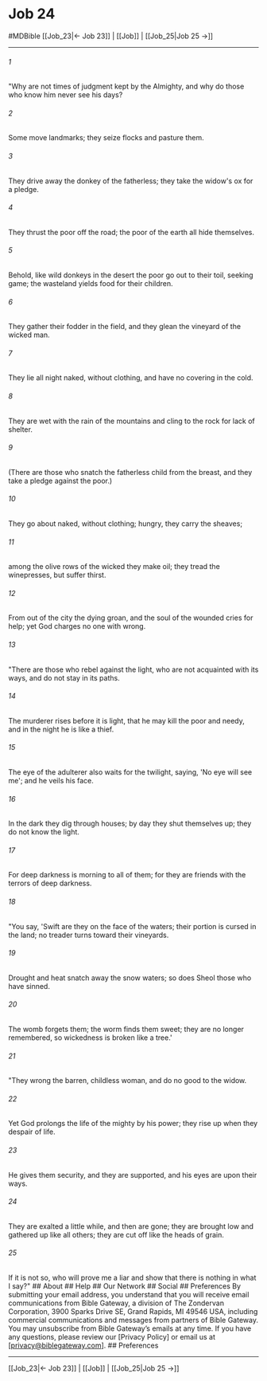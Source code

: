 # Job 24
#MDBible
[[Job_23|← Job 23]] | [[Job]] | [[Job_25|Job 25 →]]

***






###### 1 


"Why are not times of judgment kept by the Almighty, and why do those who know him never see his days? 





###### 2 


Some move landmarks; they seize flocks and pasture them. 





###### 3 


They drive away the donkey of the fatherless; they take the widow's ox for a pledge. 





###### 4 


They thrust the poor off the road; the poor of the earth all hide themselves. 





###### 5 


Behold, like wild donkeys in the desert the poor go out to their toil, seeking game; the wasteland yields food for their children. 





###### 6 


They gather their fodder in the field, and they glean the vineyard of the wicked man. 





###### 7 


They lie all night naked, without clothing, and have no covering in the cold. 





###### 8 


They are wet with the rain of the mountains and cling to the rock for lack of shelter. 





###### 9 


(There are those who snatch the fatherless child from the breast, and they take a pledge against the poor.) 





###### 10 


They go about naked, without clothing; hungry, they carry the sheaves; 





###### 11 


among the olive rows of the wicked they make oil; they tread the winepresses, but suffer thirst. 





###### 12 


From out of the city the dying groan, and the soul of the wounded cries for help; yet God charges no one with wrong. 





###### 13 


"There are those who rebel against the light, who are not acquainted with its ways, and do not stay in its paths. 





###### 14 


The murderer rises before it is light, that he may kill the poor and needy, and in the night he is like a thief. 





###### 15 


The eye of the adulterer also waits for the twilight, saying, 'No eye will see me'; and he veils his face. 





###### 16 


In the dark they dig through houses; by day they shut themselves up; they do not know the light. 





###### 17 


For deep darkness is morning to all of them; for they are friends with the terrors of deep darkness. 





###### 18 


"You say, 'Swift are they on the face of the waters; their portion is cursed in the land; no treader turns toward their vineyards. 





###### 19 


Drought and heat snatch away the snow waters; so does Sheol those who have sinned. 





###### 20 


The womb forgets them; the worm finds them sweet; they are no longer remembered, so wickedness is broken like a tree.' 





###### 21 


"They wrong the barren, childless woman, and do no good to the widow. 





###### 22 


Yet God prolongs the life of the mighty by his power; they rise up when they despair of life. 





###### 23 


He gives them security, and they are supported, and his eyes are upon their ways. 





###### 24 


They are exalted a little while, and then are gone; they are brought low and gathered up like all others; they are cut off like the heads of grain. 





###### 25 


If it is not so, who will prove me a liar and show that there is nothing in what I say?" ## About ## Help ## Our Network ## Social ## Preferences By submitting your email address, you understand that you will receive email communications from Bible Gateway, a division of The Zondervan Corporation, 3900 Sparks Drive SE, Grand Rapids, MI 49546 USA, including commercial communications and messages from partners of Bible Gateway. You may unsubscribe from Bible Gateway&rsquo;s emails at any time. If you have any questions, please review our [Privacy Policy] or email us at [privacy@biblegateway.com]. ## Preferences

***

[[Job_23|← Job 23]] | [[Job]] | [[Job_25|Job 25 →]]
